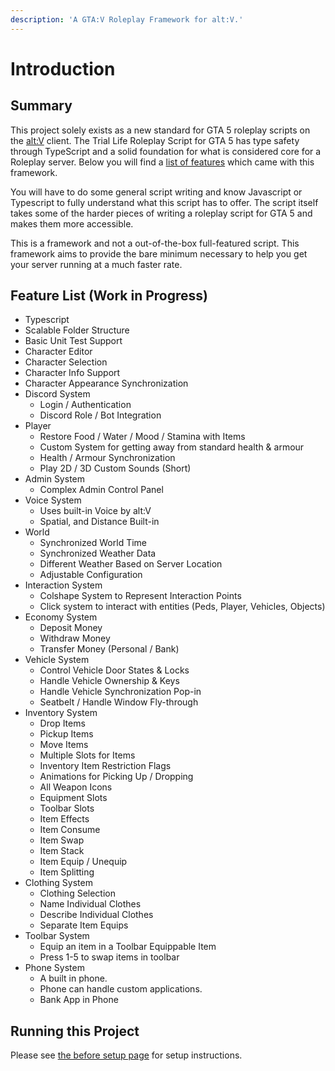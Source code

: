 ```yaml
---
description: 'A GTA:V Roleplay Framework for alt:V.'
---
```


# Introduction

## Summary

This project solely exists as a new standard for GTA 5 roleplay scripts on the [alt:V](https://altv.mp/) client. The Trial Life Roleplay Script for GTA 5 has type safety through TypeScript and a solid foundation for what is considered core for a Roleplay server. Below you will find a [list of features](#Feature-List-Work-in-Progress) which came with this framework.

You will have to do some general script writing and know Javascript or Typescript to fully understand what this script has to offer. The script itself takes some of the harder pieces of writing a roleplay script for GTA 5 and makes them more accessible.

This is a framework and not a out-of-the-box full-featured script. This framework aims to provide the bare minimum necessary to help you get your server running at a much faster rate.

## Feature List (Work in Progress)

-   Typescript
-   Scalable Folder Structure
-   Basic Unit Test Support
-   Character Editor
-   Character Selection
-   Character Info Support
-   Character Appearance Synchronization
-   Discord System
    -   Login / Authentication
    -   Discord Role / Bot Integration
-   Player
    -   Restore Food / Water / Mood / Stamina with Items
    -   Custom System for getting away from standard health & armour
    -   Health / Armour Synchronization
    -   Play 2D / 3D Custom Sounds (Short)
-   Admin System
    -   Complex Admin Control Panel
-   Voice System
    -   Uses built-in Voice by alt:V
    -   Spatial, and Distance Built-in
-   World
    -   Synchronized World Time
    -   Synchronized Weather Data
    -   Different Weather Based on Server Location
    -   Adjustable Configuration
-   Interaction System
    -   Colshape System to Represent Interaction Points
    -   Click system to interact with entities (Peds, Player, Vehicles, Objects)
-   Economy System
    -   Deposit Money
    -   Withdraw Money
    -   Transfer Money (Personal / Bank)
-   Vehicle System
    -   Control Vehicle Door States & Locks
    -   Handle Vehicle Ownership & Keys
    -   Handle Vehicle Synchronization Pop-in
    -   Seatbelt / Handle Window Fly-through
-   Inventory System
    -   Drop Items
    -   Pickup Items
    -   Move Items
    -   Multiple Slots for Items
    -   Inventory Item Restriction Flags
    -   Animations for Picking Up / Dropping
    -   All Weapon Icons
    -   Equipment Slots
    -   Toolbar Slots
    -   Item Effects
    -   Item Consume
    -   Item Swap
    -   Item Stack
    -   Item Equip / Unequip
    -   Item Splitting
-   Clothing System
    -   Clothing Selection
    -   Name Individual Clothes
    -   Describe Individual Clothes
    -   Separate Item Equips
-   Toolbar System
    -   Equip an item in a Toolbar Equippable Item
    -   Press 1-5 to swap items in toolbar
-   Phone System
    -   A built in phone.
    -   Phone can handle custom applications.
    -   Bank App in Phone

## Running this Project

Please see [the before setup page](documentation/before-setup.md) for setup instructions.

